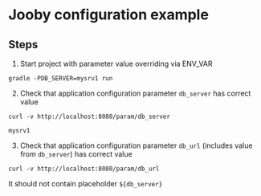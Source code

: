 # Jooby configuration example

## Steps

1) Start project with parameter value overriding via ENV_VAR

```shell
gradle -PDB_SERVER=mysrv1 run 
``` 

2) Check that application configuration parameter `db_server` has correct value

```shell
curl -v http://localhost:8080/param/db_server

mysrv1
```

3) Check that application configuration parameter `db_url` (includes value from `db_server`) has correct value
```shell
curl -v http://localhost:8080/param/db_url
```
It should not contain placeholder `${db_server}`
